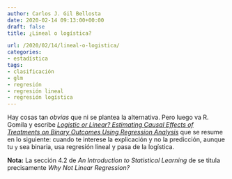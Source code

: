 ```yaml
---
author: Carlos J. Gil Bellosta
date: 2020-02-14 09:13:00+00:00
draft: false
title: ¿Lineal o logística?

url: /2020/02/14/lineal-o-logistica/
categories:
- estadística
tags:
- clasificación
- glm
- regresión
- regresión lineal
- regresión logística
---
```


Hay cosas tan _obvias_ que ni se plantea la alternativa. Pero luego va R. Gomila y escribe _[Logistic or Linear? Estimating Causal Effects of Treatments on Binary Outcomes Using Regression Analysis](https://www.researchgate.net/publication/334410430_Logistic_or_Linear_Estimating_Causal_Effects_of_Binary_Outcomes_Using_Regression_Analysis)_ que se resume en lo siguiente: cuando te interese la explicación y no la predicción, aunque tu `y` sea binaria, usa regresión lineal y pasa de la logística.

**Nota:** La sección 4.2 de _An Introduction to Statistical Learning_ de se titula precisamente _Why Not Linear Regression?_









